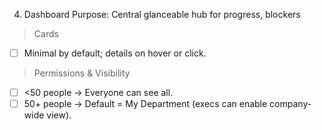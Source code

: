 4. Dashboard
Purpose: Central glanceable hub for progress, blockers
> Cards
- [ ] Minimal by default; details on hover or click.



> Permissions & Visibility
- [ ] <50 people → Everyone can see all.
- [ ] 50+ people → Default = My Department (execs can enable company-wide view).
